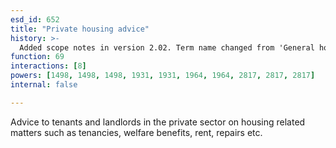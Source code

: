 ```yaml
---
esd_id: 652
title: "Private housing advice"
history: >-
  Added scope notes in version 2.02. Term name changed from 'General housing information and advice' to 'Housing - general information and advice' in version 3.00. Name changed to 'Private housing advice' in version 4.00.
function: 69
interactions: [8]
powers: [1498, 1498, 1498, 1931, 1931, 1964, 1964, 2817, 2817, 2817]
internal: false

---
```


Advice to tenants and landlords in the private sector on housing related matters such as tenancies, welfare benefits, rent, repairs etc.

